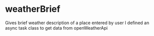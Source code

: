 # weatherBrief
Gives brief weather description of a place entered by user
I defined an async task class to get data from openWeatherApi
